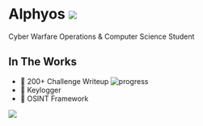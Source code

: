 # Alphyos ![](https://komarev.com/ghpvc/?username=alphyos&color=ff88bf)
Cyber Warfare Operations & Computer Science Student

## In The Works
- 🥇 200+ Challenge Writeup ![progress](https://progress-bar.dev/12/?scale=248&title=Uploaded:&suffix=/248&color=ff88bf)
- 🌲 Keylogger
- 🔎 OSINT Framework

<a>
  <img align="center" src="https://github-readme-stats.vercel.app/api?username=alphyos&show_icons=true&theme=omni&rank_icon=github&include_all_commit=true"/>
</a>
